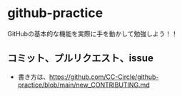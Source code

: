 # github-practice
GitHubの基本的な機能を実際に手を動かして勉強しよう！！

## コミット、プルリクエスト、issue
- 書き方は、https://github.com/CC-Circle/github-practice/blob/main/new_CONTRIBUTING.md
